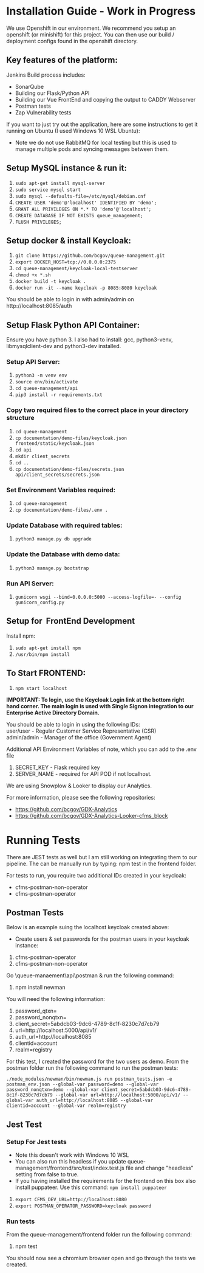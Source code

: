 # Installation Guide - Work in Progress

We use Openshift in our environment. We recommend you setup an openshift (or minishift) for this project. You can then use our build / deployment configs found in the openshift directory.

## Key features of the platform:

Jenkins Build process includes:

- SonarQube
- Building our Flask/Python API
- Building our Vue FrontEnd and copying the output to CADDY Webserver
- Postman tests
- Zap Vulnerability tests

If you want to just try out the application, here are some instructions to get it running on Ubuntu (I used Windows 10 WSL Ubuntu):

- Note we do not use RabbitMQ for local testing but this is used to manage multiple pods and syncing messages between them.

## Setup MySQL instance & run it:

1. `sudo apt-get install mysql-server`
1. `sudo service mysql start`
1. `sudo mysql --defaults-file=/etc/mysql/debian.cnf`
1. `CREATE USER 'demo'@'localhost' IDENTIFIED BY 'demo';`
1. `GRANT ALL PRIVILEGES ON *.* TO 'demo'@'localhost';`
1. `CREATE DATABASE IF NOT EXISTS queue_management;`
1. `FLUSH PRIVILEGES;`

## Setup docker & install Keycloak:

1. `git clone https://github.com/bcgov/queue-management.git`
1. `export DOCKER_HOST=tcp://0.0.0.0:2375`
1. `cd queue-management/keycloak-local-testserver`
1. `chmod +x *.sh`
1. `docker build -t keycloak .`
1. `docker run -it --name keycloak -p 8085:8080 keycloak`

You should be able to login in with admin/admin on http://localhost:8085/auth

## Setup Flask Python API Container:

Ensure you have python 3. I also had to install: gcc, python3-venv, libmysqlclient-dev and python3-dev installed.

### Setup API Server:

1. `python3 -m venv env`
1. `source env/bin/activate`
1. `cd queue-management/api`
1. `pip3 install -r requirements.txt`

### Copy two required files to the correct place in your directory structure

1. `cd queue-management`
1. `cp documentation/demo-files/keycloak.json frontend/static/keycloak.json`
1. `cd api`
1. `mkdir client_secrets`
1. `cd ..`
1. `cp documentation/demo-files/secrets.json api/client_secrets/secrets.json`

### Set Environment Variables required:

1. `cd queue-management`
1. `cp documentation/demo-files/.env .`

### Update Database with required tables:

1. `python3 manage.py db upgrade`

### Update the Database with demo data:

1. `python3 manage.py bootstrap`

### Run API Server:

1. `gunicorn wsgi --bind=0.0.0.0:5000 --access-logfile=- --config gunicorn_config.py`

## Setup for  FrontEnd Development

Install npm:

1. `sudo apt-get install npm`
1. `/usr/bin/npm install`

## To Start FRONTEND:

1. `npm start localhost`

**IMPORTANT: To login, use the Keycloak Login link at the bottom right hand corner. The main login is used with Single Signon integration to our Enterprise Active Directory Domain.**

You should be able to login in using the following IDs:  
user/user - Regular Customer Service Representative (CSR)  
admin/admin - Manager of the office (Government Agent)

Additional API Environment Variables of note, which you can add to the .env file

1. SECRET_KEY - Flask required key
1. SERVER_NAME - required for API POD if not localhost.

We are using Snowplow & Looker to display our Analytics.

For more information, please see the following repositories:

- https://github.com/bcgov/GDX-Analytics
- https://github.com/bcgov/GDX-Analytics-Looker-cfms_block

# Running Tests

There are JEST tests as well but I am still working on integrating them to our pipeline. The can be manually run by typing: npm test in the frontend folder.

For tests to run, you require two additional IDs created in your keycloak:

- cfms-postman-non-operator
- cfms-postman-operator

## Postman Tests

Below is an example suing the localhost keycloak created above:

- Create users & set passwords for the postman users in your keycloak instance:

1. cfms-postman-operator
1. cfms-postman-non-operator

Go \queue-manaement\api\postman & run the following command:

1. npm install newman

You will need the following information:

1. password_qtxn=<cfms-postman-operator userid password>
1. password_nonqtxn=<cfms-postman-non-operator userid password>
1. client_secret=5abdcb03-9dc6-4789-8c1f-8230c7d7cb79
1. url=http://localhost:5000/api/v1/
1. auth_url=http://localhost:8085
1. clientid=account
1. realm=registry

For this test, I created the password for the two users as demo. From the postman folder run the following command to run the postman tests:

`./node_modules/newman/bin/newman.js run postman_tests.json -e postman_env.json --global-var password=demo --global-var password_nonqtxn=demo --global-var client_secret=5abdcb03-9dc6-4789-8c1f-8230c7d7cb79 --global-var url=http://localhost:5000/api/v1/ --global-var auth_url=http://localhost:8085 --global-var clientid=account --global-var realm=registry`

## Jest Test

### Setup For Jest tests

- Note this doesn't work with Windows 10 WSL
- You can also run this headless if you update queue-management/frontend/src/test/index.test.js file and change "headless" setting from false to true.
- If you having installed the requirements for the frontend on this box also install puppateer. Use this command: `npm install puppateer`

1. `export CFMS_DEV_URL=http://localhost:8080`
1. `export POSTMAN_OPERATOR_PASSWORD=keycloak password`

### Run tests

From the queue-management/frontend folder run the following command:

1. npm test

You should now see a chromium browser open and go through the tests we created.
